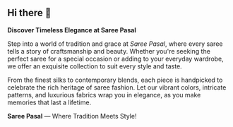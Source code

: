 ## Hi there 👋

**Discover Timeless Elegance at Saree Pasal**

Step into a world of tradition and grace at *Saree Pasal*, where every saree tells a story of craftsmanship and beauty. Whether you're seeking the perfect saree for a special occasion or adding to your everyday wardrobe, we offer an exquisite collection to suit every style and taste.

From the finest silks to contemporary blends, each piece is handpicked to celebrate the rich heritage of saree fashion. Let our vibrant colors, intricate patterns, and luxurious fabrics wrap you in elegance, as you make memories that last a lifetime.

**Saree Pasal** — Where Tradition Meets Style!